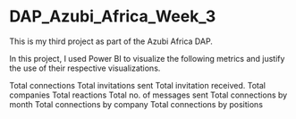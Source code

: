 # DAP_Azubi_Africa_Week_3
This is my third project as part of the Azubi Africa DAP.


In this project, I used Power BI to visualize the following metrics and justify the use of their respective visualizations.

Total connections
Total invitations sent 
Total invitation received.
Total companies
Total reactions
Total no. of messages sent 
Total connections by month
Total connections by company 
Total connections by positions
